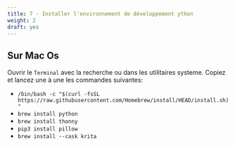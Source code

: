 ```yaml
---
title: 7 - Installer l'environnement de développement ython
weight: 2
draft: yes
---
```



## Sur Mac Os

Ouvrir le `Terminal` avec la recherche ou dans les utilitaires systeme. Copiez et lancez une à une les commandes suivantes:


- `/bin/bash -c "$(curl -fsSL https://raw.githubusercontent.com/Homebrew/install/HEAD/install.sh)"`
- `brew install python`
- `brew install thonny`
- `pip3 install pillow`
- `brew install --cask krita`
